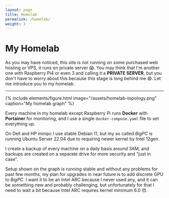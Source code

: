 ```yaml
---
layout: page
title: Homelab
permalink: /homelab/
weight: 3
---
```


# My Homelab

As you may have noticed, this site is not running on some purchased web hosting or VPS, it runs on private server 😱. You may think that I'm another one with Raspberry Pi4 or even 3 and calling it a **PRIVATE SERVER**, but you don't have to worry about this because this stage is long behind me 😅. Let me introduce you to my homelab.

---

{% include elements/figure.html image="/assets/homelab-topology.png" caption="My homelab graph" %}

Every machine in my homelab except Raspberry Pi runs **Docker** with **Portainer** for monitoring, and I use a single `docker-compose.yaml` file to set everything up.

On Dell and HP minipc I use stable Debian 11, but my so called *BigPC* is running Ubuntu Server 22.04 due to requiring newer kernel by Intel 12gen.

I create a backup of every machine on a daily basis around 3AM, and backups are created on a separate drive for more security and "just in case".

Setup shown on the graph is running stable and without any problems for past few months, my plan for upgrades in near future is to add discrete GPU to *BigPC*. I want it to be an Intel ARC because I never used any, and it can be something new and probably challenging, but unfortunately for that I need to wait a bit because Intel ARC requires kernel minimum 6.0 😞.